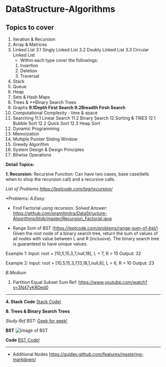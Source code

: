 # DataStructure-Algorithms

## Topics to cover
1. Iteration & Recursion
2. Array & Matrices
3. Linked List
  3.1 Singly Linked List
  3.2 Doubly Linked List
  3.3 Circular Linked List
   * Within each type cover the followings:
   1. Insertion
   2. Deletion
   3. Traversal
4. Stack 
5. Queue
6. Heap
7. Sets & Hash Maps
8. Trees & **Binary Search Trees
9. Graphs 
  **9.1Depth First Search
  9.2Breadth Firsh Search**
10. Computational Complexity - time & space
11. Searching
    11.1 Linear Search
    11.2 Binary Search
12.Sorting & *TRIES*
    12.1 Bubble Sort
    12.2 Quick Sort
    12.3 Heap Sort
13. Dynamic Programming
14. Memoization
15. Multiple Pointer Sliding Window 
16. Greedy Algorithm
17. System Design & Design Principles
18. Bitwise Operations


**Detail Topics:**

**1. Recursion:**
Recursive Function: Can have two cases, base case(tells when to shop the recursion call) and a recursive calls.

*List of Problems
https://leetcode.com/tag/recursion/*

*Problems:
*A.Easy:*
- Find Factorial using recursion.
*Solved Answer*: https://github.com/pramitmitra/DataStructure-Algorithms/blob/master/Recursion_Factorial.java

- Range Sum of BST (https://leetcode.com/problems/range-sum-of-bst/)
Given the root node of a binary search tree, return the sum of values of all nodes with value between L and R (inclusive).
The binary search tree is guaranteed to have unique values.

Example 1:
Input: root = [10,5,15,3,7,null,18], L = 7, R = 15
Output: 32

Example 2:
Input: root = [10,5,15,3,7,13,18,1,null,6], L = 6, R = 10
Output: 23





*B.Medium*
1. Partition Equal Subset Sum
Ref: https://www.youtube.com/watch?v=3N47yKRDed0

-------------------------------------------------------------
**4. Stack**
**Code**
[Stack Code!](https://github.com/pramitmitra/DataStructure-Algorithms/blob/master/Stack.java)


   
**8. Trees & Binary Search Trees**

*Study Ref BST:*
[Geek for geek!](https://www.geeksforgeeks.org/binary-search-tree-set-1-search-and-insertion/)


**BST**
![Image of BST](https://media.geeksforgeeks.org/wp-content/uploads/BSTSearch.png)

**Code**
[BST Code!](https://github.com/pramitmitra/DataStructure-Algorithms/blob/master/BinarySearchTree.java)
 
 
 
 
 
--------------------------------------------------------- 
 
 
 
 
 
   
*   Additional Nodes
https://guides.github.com/features/mastering-markdown/

